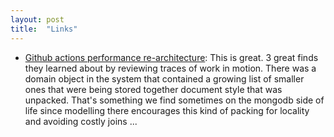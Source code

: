 ```yaml
---
layout: post
title:  "Links"
---
```


* [Github actions performance re-architecture](https://github.blog/2022-09-16-how-we-tripled-max-concurrent-jobs-to-boost-performance-of-github-actions/): This is great. 3 great finds they learned about by reviewing traces of work in motion. There was a domain object in the system that contained a growing list of smaller ones that were being stored together document style that was unpacked. That's something we find sometimes on the mongodb side of life since modelling there encourages this kind of packing for locality and avoiding costly joins ...

